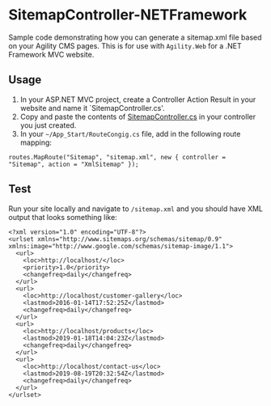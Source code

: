 # SitemapController-NETFramework
Sample code demonstrating how you can generate a sitemap.xml file based on your Agility CMS pages. This is for use with `Agility.Web` for a .NET Framework MVC website.

## Usage
1. In your ASP.NET MVC project, create a Controller Action Result in your website and name it `SitemapController.cs'.
2. Copy and paste the contents of [SitemapController.cs](https://github.com/agility/SitemapController-NETFramework/blob/master/SitemapController.cs) in your controller you just created.
3. In your `~/App_Start/RouteCongig.cs` file, add in the following route mapping:
```
routes.MapRoute("Sitemap", "sitemap.xml", new { controller = "Sitemap", action = "XmlSitemap" });
```

## Test
Run your site locally and navigate to `/sitemap.xml` and you should have XML output that looks something like:
```
<?xml version="1.0" encoding="UTF-8"?>
<urlset xmlns="http://www.sitemaps.org/schemas/sitemap/0.9" xmlns:image="http://www.google.com/schemas/sitemap-image/1.1">
  <url>
    <loc>http://localhost/</loc>
    <priority>1.0</priority>
    <changefreq>daily</changefreq>
  </url>
  <url>
    <loc>http://localhost/customer-gallery</loc>
    <lastmod>2016-01-14T17:52:25Z</lastmod>
    <changefreq>daily</changefreq>
  </url>
  <url>
    <loc>http://localhost/products</loc>
    <lastmod>2019-01-18T14:04:23Z</lastmod>
    <changefreq>daily</changefreq>
  </url>
  <url>
    <loc>http://localhost/contact-us</loc>
    <lastmod>2019-08-19T20:32:54Z</lastmod>
    <changefreq>daily</changefreq>
  </url>
</urlset>
```

